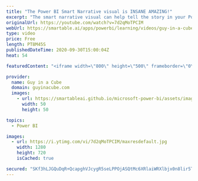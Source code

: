 ```yaml
---
title: "The Power BI Smart Narrative visual is INSANE AMAZING!"
excerpt: "The smart narrative visual can help tell the story in your Power BI report. Justyna Lucznik joins us to explore the visual and to illustrate how you can generate text about your data.  Make sure you have the September 2020 version of Power BI Desktop, or later.  Documentation: https://docs.microsoft.com/power-bi/visuals/power-bi-visualization-smart-narrative"
originalUrl: https://youtube.com/watch?v=7d2qMoTPCIM
webUrl: https://smartable.ai/apps/powerbi/learning/videos/guy-in-a-cube-the-power-bi-smart-narrative-visual-is-insane-amazing/
type: video
price: Free
length: PT8M45S
publishedDateTime: 2020-09-30T15:00:04Z
heat: 54

featuredContent: "<iframe width=\"800\" height=\"500\" frameborder=\"0\" src=\"https://www.youtube.com/embed/7d2qMoTPCIM\" allow=\"accelerometer; autoplay; encrypted-media; gyroscope; picture-in-picture\" allowfullscreen></iframe>"

provider:
  name: Guy in a Cube
  domain: guyinacube.com
  images:
    - url: https://smartableai.github.io/microsoft-power-bi/assets/images/organizations/guyinacube.com-50x50.jpg
      width: 50
      height: 50

topics:
  - Power BI

images:
  - url: https://i.ytimg.com/vi/7d2qMoTPCIM/maxresdefault.jpg
    width: 1280
    height: 720
    isCached: true

secured: "SKf3hLJGQuDqR+QcapghVJcygR5seLPPOjASQtMc6XRlaiWRXlbjx0n8lir5TRHPu1GEFcCXIL2njV8TGCkJ8KFkfCk5ZewRueaq8ZGXaCaRX6LcrZb2Hpm+hpBDYh4Qyxy5vszmnxpiEfUoZ1gZ4o+Wm3nfGu9m92W+2Zox1LgQYo8bvPHb7Lg7foTq/ly7gtyCg1CMMmEPEWslIGT2FVgSTFAFF0QZQYEhigXxlp/0eGOEoUz2I+SQveXgLV5+AW1uiYvACeWE7Mz2TL0ET/6KqJdxwwEYpQpTtW6xMfuEgP0PffV4eFIwHh9ByphkW0QwPXetKBH/pG04Id+tzjZs8Coe0Ckyiaip9NdSRBPTSjoAArAn6y4c6igb0h4wtPUiohDRCh1kD4vjyYFFa4sVHwbbYDpT0vk6vgptoI4=;TriVcGmF3veKDKhJo0Pnvw=="
---
```


